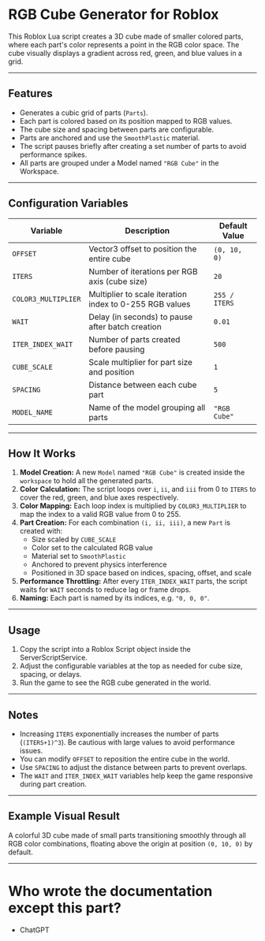 # RGB Cube Generator for Roblox

This Roblox Lua script creates a 3D cube made of smaller colored parts, where each part's color represents a point in the RGB color space. The cube visually displays a gradient across red, green, and blue values in a grid.

---

## Features

- Generates a cubic grid of parts (`Parts`).
- Each part is colored based on its position mapped to RGB values.
- The cube size and spacing between parts are configurable.
- Parts are anchored and use the `SmoothPlastic` material.
- The script pauses briefly after creating a set number of parts to avoid performance spikes.
- All parts are grouped under a Model named `"RGB Cube"` in the Workspace.

---

## Configuration Variables

| Variable           | Description                                   | Default Value   |
|--------------------|-----------------------------------------------|-----------------|
| `OFFSET`           | Vector3 offset to position the entire cube    | `(0, 10, 0)`    |
| `ITERS`            | Number of iterations per RGB axis (cube size) | `20`            |
| `COLOR3_MULTIPLIER`| Multiplier to scale iteration index to 0-255 RGB values | `255 / ITERS` |
| `WAIT`             | Delay (in seconds) to pause after batch creation | `0.01`       |
| `ITER_INDEX_WAIT`  | Number of parts created before pausing        | `500`           |
| `CUBE_SCALE`       | Scale multiplier for part size and position   | `1`             |
| `SPACING`          | Distance between each cube part                | `5`             |
| `MODEL_NAME`       | Name of the model grouping all parts           | `"RGB Cube"`    |

---

## How It Works

1. **Model Creation:** A new `Model` named `"RGB Cube"` is created inside the `workspace` to hold all the generated parts.
2. **Color Calculation:** The script loops over `i`, `ii`, and `iii` from 0 to `ITERS` to cover the red, green, and blue axes respectively.
3. **Color Mapping:** Each loop index is multiplied by `COLOR3_MULTIPLIER` to map the index to a valid RGB value from 0 to 255.
4. **Part Creation:** For each combination `(i, ii, iii)`, a new `Part` is created with:
   - Size scaled by `CUBE_SCALE`
   - Color set to the calculated RGB value
   - Material set to `SmoothPlastic`
   - Anchored to prevent physics interference
   - Positioned in 3D space based on indices, spacing, offset, and scale
5. **Performance Throttling:** After every `ITER_INDEX_WAIT` parts, the script waits for `WAIT` seconds to reduce lag or frame drops.
6. **Naming:** Each part is named by its indices, e.g. `"0, 0, 0"`.

---

## Usage

1. Copy the script into a Roblox Script object inside the ServerScriptService.
2. Adjust the configurable variables at the top as needed for cube size, spacing, or delays.
3. Run the game to see the RGB cube generated in the world.

---

## Notes

- Increasing `ITERS` exponentially increases the number of parts (`(ITERS+1)^3`). Be cautious with large values to avoid performance issues.
- You can modify `OFFSET` to reposition the entire cube in the world.
- Use `SPACING` to adjust the distance between parts to prevent overlaps.
- The `WAIT` and `ITER_INDEX_WAIT` variables help keep the game responsive during part creation.

---

## Example Visual Result

A colorful 3D cube made of small parts transitioning smoothly through all RGB color combinations, floating above the origin at position `(0, 10, 0)` by default.

---

# Who wrote the documentation except this part?
- ChatGPT
